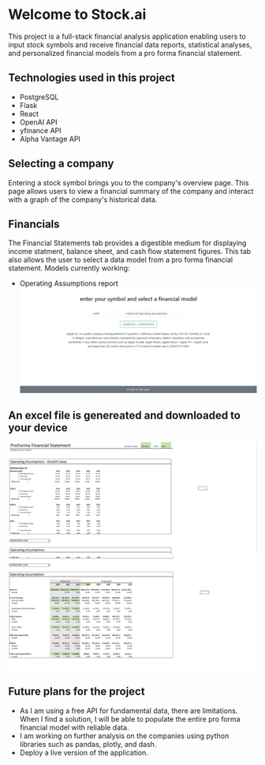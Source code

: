 # Welcome to Stock.ai
This project is a full-stack financial analysis application enabling users to input stock symbols and receive financial data reports, statistical analyses, and personalized financial models from a pro forma financial statement.

## Technologies used in this project
* PostgreSQL
* Flask
* React
* OpenAI API
* yfinance API
* Alpha Vantage API

## Selecting a company
Entering a stock symbol brings you to the company's overview page. This page allows users to view a financial summary of the company
and interact with a graph of the company's historical data.

## Financials
The Financial Statements tab provides a digestible medium for displaying income statment, balance sheet, and cash flow statement figures.
This tab also allows the user to select a data model from a pro forma financial statement. 
Models currently working:
* Operating Assumptions report
![Main Page Picture](backend/app/static/images/stockai-input.png)

## An excel file is genereated and downloaded to your device
![Model Picture 1](backend/app/static/images/model-1.png)
![Model Picture 2](backend/app/static/images/model-2.png)

## Future plans for the project
* As I am using a free API for fundamental data, there are limitations. When I find a solution, I will be able to populate the entire pro forma financial model with reliable data. 
* I am working on further analysis on the companies using python libraries such as pandas, plotly, and dash.
* Deploy a live version of the application.
